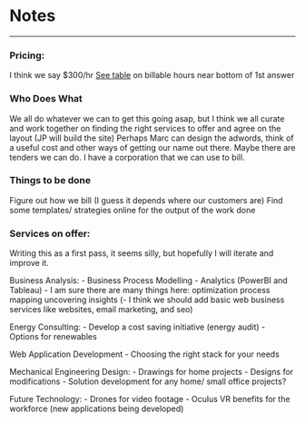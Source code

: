 # Notes

___

### Pricing:
I think we say $300/hr
[See table](https://www.quora.com/How-much-do-top-management-consulting-firms-charge-clients-per-consultant
) on billable hours near bottom of 1st answer


### Who Does What
We all do whatever we can to get this going asap, but I
think we all curate and work together on finding the right services to offer and
agree on the layout (JP will build the site)
Perhaps Marc can design the adwords, think of a useful cost and other ways of getting our name out there.
Maybe there are tenders we can do. I have a corporation that we can use to bill.


### Things to be done
Figure out how we bill (I guess it depends where our customers are)
Find some templates/ strategies online for the output of the work done

### Services on offer:

Writing this as a first pass, it seems silly, but hopefully I will iterate and improve it.

Business Analysis:
    - Business Process Modelling
    - Analytics (PowerBI and Tableau)
    - I am sure there are many things here:
        optimization
        process mapping
        uncovering insights
    (- I think we should add basic web business services like websites, email marketing, and seo)

Energy Consulting:
    - Develop a cost saving initiative (energy audit)
    - Options for renewables


Web Application Development
    - Choosing the right stack for your needs

Mechanical Engineering Design:
    - Drawings for home projects
    - Designs for modifications
    - Solution development for any home/ small office projects?

Future Technology:
    - Drones for video footage
    - Oculus VR benefits for the workforce (new applications being developed)
